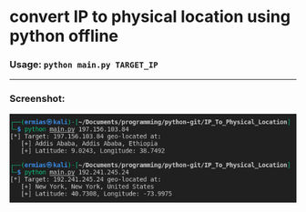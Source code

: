 # convert IP to physical location using python offline

### Usage: `python main.py TARGET_IP`
___

### Screenshot:

<img src="screenshot.png">
